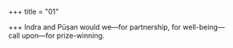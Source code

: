+++
title = "01"

+++
Indra and Pūṣan would we—for partnership, for well-being—  
call upon—for prize-winning.  